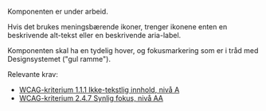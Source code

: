 Komponenten er under arbeid.


Hvis det brukes meningsbærende ikoner, trenger ikonene enten en beskrivende alt-tekst eller en beskrivende aria-label.

Komponenten skal ha en tydelig hover, og fokusmarkering som er i tråd med Designsystemet ("gul ramme").


Relevante krav:

- [WCAG-kriterium 1.1.1 Ikke-tekstlig innhold, nivå A](https://uu.difi.no/krav-og-regelverk/wcag-20-standarden/111-ikke-tekstlig-innhold-niva)
- [WCAG-kriterium 2.4.7 Synlig fokus, nivå AA](https://uu.difi.no/krav-og-regelverk/wcag-20-standarden/247-synlig-fokus-niva-aa)
